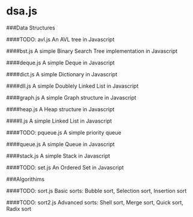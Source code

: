 # dsa.js

###Data Structures

####TODO: avl.js
An AVL tree in Javascript

####bst.js
A simple Binary Search Tree implementation in Javascript

####deque.js
A simple Deque in Javascript

####dict.js
A simple Dictionary in Javascript

####dll.js
A simple Doublely Linked List in Javascript

####graph.js
A simple Graph structure in Javascript

####heap.js
A Heap structure in Javascript

####ll.js
A simple Linked List in Javascript

####TODO: pqueue.js
A simple priority queue

####queue.js
A simple Queue in Javascript

####stack.js
A simple Stack in Javascript

####TODO: set.js
An Ordered Set in Javascript

###Algorithims

####TODO: sort.js
Basic sorts: Bubble sort, Selection sort, Insertion sort

####TODO: sort2.js
Advanced sorts: Shell sort, Merge sort, Quick sort, Radix sort
